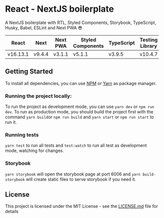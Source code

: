 # React - NextJS boilerplate

A NextJS boilerplate with RTL, Styled Components, Storybook, TypeScript, Husky, Babel, ESLint and Next PWA :sunglasses:

|React|Next|Next PWA|Styled Components|TypeScript|Testing Library|
|-----|----|--------|-----------------|----------|---------------|
|v16.13.1|v9.4.4|v3.1.1|v5.1.1|v3.9.5|v10.4.7|

## Getting Started

To install all dependencies, you can use [NPM](https://www.npmjs.com/) or [Yarn](https://yarnpkg.com/) as package manager.

### Running the project locally:

To run the project as development mode, you can use ```yarn dev``` or ```npm run dev```. To run as production mode, you should build the project first with the command ```yarn build```or ```npm run build``` and ```yarn start``` or ```npm run start``` to run it.

### Running tests

```yarn test``` to run all tests and ```test:watch``` to run all test as development mode, watching for changes.


### Storybook

```yarn storybook``` will open the storybook page at port 6006 and ```yarn build-storybook``` will create static files to serve storybook if you need it.

## License

This project is licensed under the MIT License - see the [LICENSE.md](LICENSE) file for details
